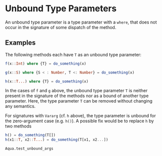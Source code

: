 # Unbound Type Parameters

An unbound type parameter is a type parameter with a `where`,
that does not occur in the signature of some dispatch of the method.

## Examples

The following methods each have `T` as an unbound type parameter:

```julia
f(x::Int) where {T} = do_something(x)

g(x::S) where {S < : Number, T <: Number} = do_something(x)

h(x::T...) where {T} = do_something(x)
```

In the cases of `f` and `g` above, the unbound type parameter `T` is neither
present in the signature of the methods nor as a bound of another type parameter.
Here, the type parameter `T` can be removed without changing any semantics.

For signatures with `Vararg` (cf. `h` above), the type parameter is unbound for the 
zero-argument case (e.g. `h()`). A possible fix would be to replace `h` by two
methods
```julia
h() = do_something(T[])
h(x1::T, x2::T...) = do_something(T[x1, x2...])
```

```@docs
Aqua.test_unbound_args
```
